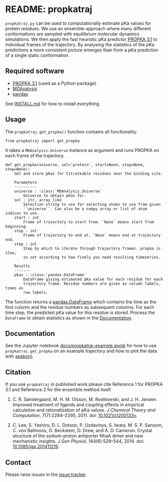 # README: propkatraj

`propkatraj.py` can be used to computationally estimate pKa values for
protein residues. We use an ensemble approach where many different
conformations are sampled with equilibrium molecular dynamics
simulations. We then apply the fast heuristic pKa predictor
[PROPKA 3.1](https://github.com/jensengroup/propka-3.1) to individual
frames of the trajectory. By analysing the statistics of the pKa
predictions a more consistent picture emerges than from a pKa
prediction of a single static conformation.


## Required software

* [PROPKA 3.1](https://github.com/jensengroup/propka-3.1) (used as a
  Python package)
* [MDAnalysis](http://mdanalysis.org)
* [pandas](http://pandas.pydata.org/)

See [INSTALL.md](INSTALL.md) for how to install everything.

## Usage

The `propkatraj.get_propka()` function contains all functionality. 

    from propkatraj import get_propka

It takes a `MDAnalysis.Universe` instance as argument and runs PROPKA on each
frame of the trajectory.


    def get_propka(universe, sel='protein', start=None, stop=None, step=None):
        Get and store pKas for titrateable residues near the binding site.
    
        Parameters
        ----------
        universe : :class:`MDAnalysis.Universe`
            Universe to obtain pKas for.
        sel : str, array_like
            Selection string to use for selecting atoms to use from given
            ``universe``. Can also be a numpy array or list of atom indices to use.
        start : int
            Frame of trajectory to start from. `None` means start from beginning.
        stop : int
            Frame of trajectory to end at. `None` means end at trajectory end.
        step : int
            Step by which to iterate through trajectory frames. propka is slow,
            so set according to how finely you need resulting timeseries.
    
        Results
        -------
        pkas : :class:`pandas.DataFrame`
            DataFrame giving estimated pKa value for each residue for each
            trajectory frame. Residue numbers are given as column labels, times as
            row labels.

The function returns a
[pandas.DataFrame](http://pandas.pydata.org/pandas-docs/stable/dsintro.html#dataframe)
which contains the time as the first column and the residue numbers as
subsequent columns. For each time step, the predicted pKa value for
this residue is stored. Process the `DataFrame` to obtain statistics
as shown in the [Documentation](#Documentation).


## Documentation

See the Jupyter notebook
[docs/propkatraj-example.ipynb](./docs/propkatraj-example.ipynb) for
how to use `propkatraj.get_propka` on an example trajectory and how to
plot the data with [seaborn](https://seaborn.pydata.org/).

## Citation

If you use `propkatraj` in published work please cite Reference 1 for
PROPKA 3.1 and Reference 2 for the ensemble method itself.

1. C. R. Søndergaard, M. H. M. Olsson, M. Rostkowski, and
   J. H. Jensen. Improved treatment of ligands and coupling effects in
   empirical calculation and rationalization of pKa values. *J
   Chemical Theory and Computation*, 7(7):2284–2295, 2011. doi:
   [10.1021/ct200133y](https://doi.org/10.1021/ct200133y).
   
2. C. Lee, S. Yashiro, D. L. Dotson, P. Uzdavinys, S. Iwata,
   M. S. P. Sansom, C. von Ballmoos, O. Beckstein, D. Drew, and
   A. D. Cameron. Crystal structure of the sodium-proton antiporter
   NhaA dimer and new mechanistic insights. *J Gen Physiol*,
   144(6):529–544, 2014. doi:
   [10.1085/jgp.201411219](https://doi.org/10.1085/jgp.201411219).

## Contact

Please raise issues in the
[issue tracker](https://github.com/Becksteinlab/propkatraj/issues).

